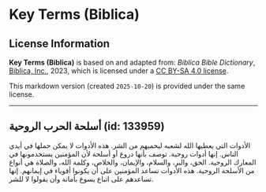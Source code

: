 # Key Terms (Biblica)

## License Information

**Key Terms (Biblica)** is based on and adapted from: _Biblica Bible Dictionary_, [Biblica, Inc.](https://www.biblica.com/), 2023, which is licensed under a [CC BY-SA 4.0 license](https://creativecommons.org/licenses/by-sa/4.0/legalcode.en).

This markdown version (created `2025-10-20`) is provided under the same license.



--------------------------------

## أسلحة الحرب الروحية (id: 133959)

الأدوات التي يعطيها الله لشعبه ليحميهم من الشر. هذه الأدوات لا يمكن حملها في أيدي الناس. إنها أدوات روحية. توصف بأنها دروع أو أسلحة لأن المؤمنين يستخدمونها في المعارك الروحية. الحق، والبر، والسلام، والإيمان، والخلاص، وكلمة الله، والصلاة هي أنواع من الأسلحة الروحية. هذه الأدوات تساعد المؤمنين على أن يكونوا أقوياء في إيمانهم. إنها تساعدهم على اتباع يسوع بأمانة وأن يقولوا لا للشر.


